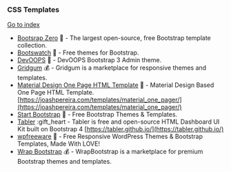 ### CSS Templates
[Go to index](https://github.com/cdleon/awesome-front-end#index)
* [Bootsrap Zero](https://www.bootstrapzero.com/) :gift_heart: - The largest open-source, free Bootstrap template collection.
* [Bootswatch](https://bootswatch.com/) :gift_heart: - Free themes for Bootstrap.
* [DevOOPS](https://github.com/nnmware/devoops) :gift_heart: - DevOOPS Bootstrap 3 Admin theme.
* [Gridgum](http://gridgum.com/themes/category/bootstrap-themes/) :moneybag: - Gridgum is a marketplace for responsive themes and templates.
* [Material Design One Page HTML Template](https://github.com/joashp/material-design-template) :gift_heart: - Material Design Based One Page HTML Template. [https://joashpereira.com/templates/material_one_pager/](https://joashpereira.com/templates/material_one_pager/)
* [Start Bootstrap](http://startbootstrap.com/) :gift_heart: - Free Bootstrap Themes & Templates.
* [Tabler](https://github.com/tabler/tabler) :gift_heart - Tabler is free and open-source HTML Dashboard UI Kit built on Bootstrap 4 [https://tabler.github.io/](https://tabler.github.io/)
* [wpfreeware](https://www.wpfreeware.com/) :gift_heart: - Free Responsive WordPress Themes & Bootstrap Templates, Made With LOVE!
* [Wrap Bootstrap](https://wrapbootstrap.com/) :moneybag: - WrapBootstrap is a marketplace for premium Bootstrap themes and templates.
